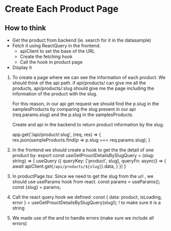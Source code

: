 # Create Each Product Page

## How to think

- Get the product from backend (ie. search for it in the datasample)
- Fetch it using ReactQuery in the frontend.
  - apiClient to set the base of the URL
  - Create the fetching hook
  - Call the hook in product page
- Display it

1. To create a page where we can see the information of each product. We should think of the api path.
   if api/products/ can give me all the products, api/products/:slug should give me the page including the information of the product with the slug.

   For this reason, in our api get request we should find the p.slug in the samplesProducts by comparing the slug present in our api (req.params.slug) and the p.slug in the samplesProducts.

   Create and api in the backend to return product information by the slug.

   app.get('/api/product/:slug', (req, res) => {
   res.json(sampleProducts.find(p => p.slug === req.params.slug);
   }

2. In the frontend we should create a hook to get the the detail of one product by:
   export const useGetProuctDetailsBySlugQuery = (slug: string) => {
   useQuery ({
   queryKey: ['product', slug],
   queryFn: async() => {
   await apiClient.get<Product>(`/api/products/${slug}`).data,
   }
   })
   }
3. In productPage.tsx:
   Since we need to get the slug from the url , we should use useParams hook from react.
   const params = useParams();
   const {slug} = params;

4. Call the react query hook we defined:
   const { data: product, isLoading, error } = useGetProuctDetailsBySlugQuery(slug!);
   ! to make sure it is a string

5. We made use of the <Loading /> and <MessageBox /> to handle errors (make sure we include all errors)
